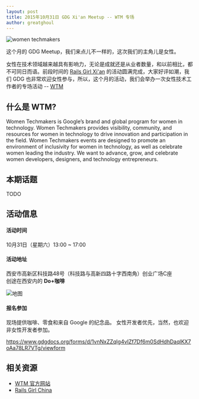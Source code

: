 ```yaml
---
layout: post
title: 2015年10月31日 GDG Xi'an Meetup -- WTM 专场
author: greatghoul
---
```


![women techmakers](http://deeppic.b0.upaiyun.com/1510/EkAzT5Rxe.png)

这个月的 GDG Meetup，我们来点儿不一样的，这次我们的主角儿是女性。

女性在技术领域越来越具有影响力，无论是成就还是从业者数量，和以前相比，都不可同日而语。前段时间的 [Rails Girl Xi'an][1] 的活动圆满完成，大家好评如潮，我们 GDG 也非常欢迎女性参与，所以，这个月的活动，我们会举办一次女性技术工作者的专场活动 -- [WTM]

## 什么是 WTM?

Women Techmakers is Google’s brand and global program for women in technology. Women Techmakers provides visibility, community, and resources for women in technology to drive innovation and participation in the field. Women Techmakers events are designed to promote an environment of inclusivity for women in technology, as well as celebrate women leading the industry. We want to advance, grow, and celebrate women developers, designers, and technology entrepreneurs.

## 本期话题

TODO

## 活动信息

#### 活动时间

10月31日（星期六）13:00 ~ 17:00

#### 活动地址

西安市高新区科技路48号（科技路与高新四路十字西南角）创业广场C座  
创途在西安内的 **Do+咖啡**

![地图](http://greatghoul.b0.upaiyun.com/1508/dUDopnFKUkQBQ.png)

#### 报名参加

现场提供咖啡、零食和来自 Google 的纪念品。
女性开发者优先，当然，也欢迎非女性开发者参加。

<https://www.gdgdocs.org/forms/d/1vnNxZZqIg4vIZf7Df6m0SdHdhDaqlKX7oAa78LR7VTg/viewform>

## 相关资源

- [WTM 官方网站](https://www.womentechmakers.com/)
- [Rails Girl China](http://railsgirlschina.org/)


[WTM]: https://www.womentechmakers.com/
[1]: http://railsgirls.com/xian20150919

